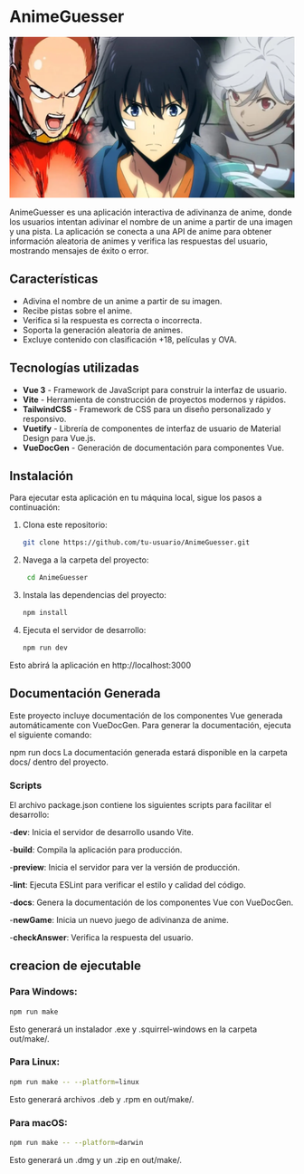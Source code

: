 # AnimeGuesser

<img src="./caratula.png">



AnimeGuesser es una aplicación interactiva de adivinanza de anime, donde los usuarios intentan adivinar el nombre de un anime a partir de una imagen y una pista. La aplicación se conecta a una API de anime para obtener información aleatoria de animes y verifica las respuestas del usuario, mostrando mensajes de éxito o error.

## Características

- Adivina el nombre de un anime a partir de su imagen.
- Recibe pistas sobre el anime.
- Verifica si la respuesta es correcta o incorrecta.
- Soporta la generación aleatoria de animes.
- Excluye contenido con clasificación +18, películas y OVA.

## Tecnologías utilizadas

- **Vue 3** - Framework de JavaScript para construir la interfaz de usuario.
- **Vite** - Herramienta de construcción de proyectos modernos y rápidos.
- **TailwindCSS** - Framework de CSS para un diseño personalizado y responsivo.
- **Vuetify** - Librería de componentes de interfaz de usuario de Material Design para Vue.js.
- **VueDocGen** - Generación de documentación para componentes Vue.

## Instalación

Para ejecutar esta aplicación en tu máquina local, sigue los pasos a continuación:

1. Clona este repositorio:
   ```bash
   git clone https://github.com/tu-usuario/AnimeGuesser.git
   ```
2. Navega a la carpeta del proyecto:
   ```bash
    cd AnimeGuesser
   ```

3. Instala las dependencias del proyecto:
    ```bash	
    npm install
    ```

4. Ejecuta el servidor de desarrollo:
    ```bash	
    npm run dev
    ```

Esto abrirá la aplicación en http://localhost:3000


## Documentación Generada
Este proyecto incluye documentación de los componentes Vue generada automáticamente con VueDocGen. Para generar la documentación, ejecuta el siguiente comando:


npm run docs
La documentación generada estará disponible en la carpeta docs/ dentro del proyecto.

### Scripts
El archivo package.json contiene los siguientes scripts para facilitar el desarrollo:

-**dev**: Inicia el servidor de desarrollo usando Vite.

-**build**: Compila la aplicación para producción.

-**preview**: Inicia el servidor para ver la versión de producción.

-**lint**: Ejecuta ESLint para verificar el estilo y calidad del código.

-**docs**: Genera la documentación de los componentes Vue con VueDocGen.

-**newGame**: Inicia un nuevo juego de adivinanza de anime.

-**checkAnswer**: Verifica la respuesta del usuario.

## creacion de ejecutable

### Para Windows:
```bash	
npm run make
```
Esto generará un instalador .exe y .squirrel-windows en la carpeta out/make/.

### Para Linux:
```bash	
npm run make -- --platform=linux
```
Esto generará archivos .deb y .rpm en out/make/.

### Para macOS:
```bash	
npm run make -- --platform=darwin
```
Esto generará un .dmg y un .zip en out/make/.
